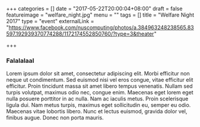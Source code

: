 +++
categories = []
date = "2017-05-22T20:00:04+08:00"
draft = false
featureimage = "welfare_night.jpg"
menu = ""
tags = []
title = "Welfare Night 2017"
type = "event"
externalLink = "https://www.facebook.com/nuscomputing/photos/a.384963248238565.83597.192939370774288/1172174552850760/?type=3&theater"

+++

### Falalalaal

Lorem ipsum dolor sit amet, consectetur adipiscing elit. Morbi efficitur non neque ut condimentum. Sed euismod nisi vel eros congue, vitae efficitur elit efficitur. Proin tincidunt massa sit amet libero tempus venenatis. Nullam sed turpis volutpat, maximus odio nec, congue enim. Maecenas eget lorem eget nulla posuere porttitor in ac nulla. Nam ac iaculis metus. Proin scelerisque ligula dui. Nam metus turpis, maximus eget sollicitudin eu, semper eu odio. Maecenas vitae lobortis libero. Nunc et lectus euismod, gravida dolor vel, finibus augue. Donec non porta mauris.